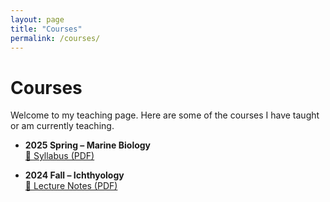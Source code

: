 ```yaml
---
layout: page
title: "Courses"
permalink: /courses/
---
```


# Courses

Welcome to my teaching page. Here are some of the courses I have taught or am currently teaching.

- **2025 Spring – Marine Biology**  
  [📄 Syllabus (PDF)](/files/syllabus_marine_biology.pdf)

- **2024 Fall – Ichthyology**  
  [📄 Lecture Notes (PDF)](/files/lecture_notes_ichthyology.pdf)
